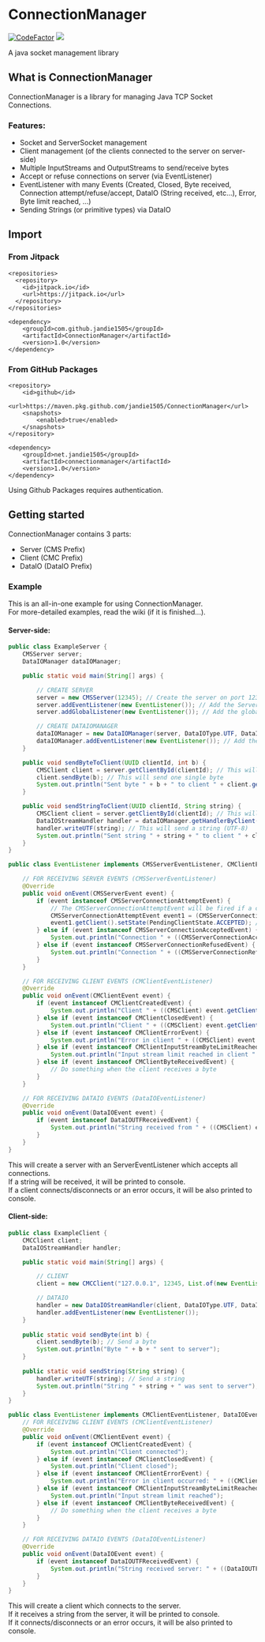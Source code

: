 # ConnectionManager

[![CodeFactor](https://www.codefactor.io/repository/github/jandie1505/connectionmanager/badge)](https://www.codefactor.io/repository/github/jandie1505/connectionmanager)
[![](https://jitpack.io/v/jandie1505/ConnectionManager.svg)](https://jitpack.io/#jandie1505/ConnectionManager)
  
A java socket management library

## What is ConnectionManager

ConnectionManager is a library for managing Java TCP Socket Connections.  

### Features:  
- Socket and ServerSocket management
- Client management (of the clients connected to the server on server-side)
- Multiple InputStreams and OutputStreams to send/receive bytes
- Accept or refuse connections on server (via EventListener)
- EventListener with many Events (Created, Closed, Byte received, Connection attempt/refuse/accept, DataIO (String received, etc...), Error, Byte limit reached, ...)
- Sending Strings (or primitive types) via DataIO

## Import

### From Jitpack
```
<repositories>
  <repository>
    <id>jitpack.io</id>
    <url>https://jitpack.io</url>
  </repository>
</repositories>
```
```
<dependency>
    <groupId>com.github.jandie1505</groupId>
    <artifactId>ConnectionManager</artifactId>
    <version>1.0</version>
</dependency>
```

### From GitHub Packages
```
<repository>
    <id>github</id>
    <url>https://maven.pkg.github.com/jandie1505/ConnectionManager</url>
    <snapshots>
        <enabled>true</enabled>
    </snapshots>
</repository>
```
```
<dependency>
    <groupId>net.jandie1505</groupId>
    <artifactId>connectionmanager</artifactId>
    <version>1.0</version>
</dependency>
```
Using Github Packages requires authentication.

## Getting started

ConnectionManager contains 3 parts:
- Server (CMS Prefix)
- Client (CMC Prefix)
- DataIO (DataIO Prefix)

### Example

This is an all-in-one example for using ConnectionManager.  
For more-detailed examples, read the wiki (if it is finished...).

#### Server-side:

```java
public class ExampleServer {
    CMSServer server;
    DataIOManager dataIOManager;

    public static void main(String[] args) {

        // CREATE SERVER
        server = new CMSServer(12345); // Create the server on port 12345
        server.addEventListener(new EventListener()); // Add the Server EventListener
        server.addGlobalListener(new EventListener()); // Add the global client EventListener (EventListener that will be added to every client from the server

        // CREATE DATAIOMANAGER
        dataIOManager = new DataIOManager(server, DataIOType.UTF, DataIOStreamType.MULTI_STREAM_HANDLER_CONSUMING); // Create a DataIOManager for the server
        dataIOManager.addEventListener(new EventListener()); // Add the DataIO EventListener
    }

    public void sendByteToClient(UUID clientId, int b) {
        CMSClient client = server.getClientById(clientId); // This will get a client with a specific UUID
        client.sendByte(b); // This will send one single byte
        System.out.println("Sent byte " + b + " to client " + client.getUniqueId());
    }

    public void sendStringToClient(UUID clientId, String string) {
        CMSClient client = server.getClientById(clientId); // This will get a client with a specific UUID
        DataIOStreamHandler handler = dataIOManager.getHandlerByClient(client); // This will get the DataIOStreamHandler of a client from the DataIOManager
        handler.writeUTF(string); // This will send a string (UTF-8)
        System.out.println("Sent string " + string + " to client " + client.getUniqueId());
    }
}

public class EventListener implements CMSServerEventListener, CMClientEventListener, DataIOEventListener {

    // FOR RECEIVING SERVER EVENTS (CMSServerEventListener)
    @Override
    public void onEvent(CMSServerEvent event) {
        if (event instanceof CMSServerConnectionAttemptEvent) {
            // The CMSServerConnectionAttemptEvent will be fired if a client connects to the server
            CMSServerConnectionAttemptEvent event1 = (CMSServerConnectionAttemptEvent) event;
            event1.getClient().setState(PendingClientState.ACCEPTED); // Accept the connection
        } else if (event instanceof CMSServerConnectionAcceptedEvent) {
            System.out.println("Connection " + ((CMSServerConnectionAcceptedEvent) event).getClient().getUniqueId() + " accepted");
        } else if (event instanceof CMSServerConnectionRefusedEvent) {
            System.out.println("Connection " + ((CMSServerConnectionRefusedEvent) event).getUuid() + " refused");
        }
    }

    // FOR RECEIVING CLIENT EVENTS (CMClientEventListener)
    @Override
    public void onEvent(CMClientEvent event) {
        if (event instanceof CMClientCreatedEvent) {
            System.out.println("Client " + ((CMSClient) event.getClient()).getUniqueId() + " created");
        } else if (event instanceof CMClientClosedEvent) {
            System.out.println("Client " + ((CMSClient) event.getClient()).getUniqueId() + " closed");
        } else if (event instanceof CMClientErrorEvent) {
            System.out.println("Error in client " + ((CMSClient) event.getClient()).getUniqueId() + " occurred: " + ((CMClientErrorEvent) event).getException());
        } else if (event instanceof CMClientInputStreamByteLimitReachedEvent) {
            System.out.println("Input stream limit reached in client " + ((CMSClient) ((CMClientInputStreamByteLimitReachedEvent))).getUniqueId());
        } else if (event instanceof CMClientByteReceivedEvent) {
            // Do something when the client receives a byte
        }
    }

    // FOR RECEIVING DATAIO EVENTS (DataIOEventListener)
    @Override
    public void onEvent(DataIOEvent event) {
        if (event instanceof DataIOUTFReceivedEvent) {
            System.out.println("String received from " + ((CMSClient) event.getClient().getEventClient()).getUniqueId() + ": " + ((DataIOUTFReceivedEvent) event).getData());
        }
    }
}
```

This will create a server with an ServerEventListener which accepts all connections.  
If a string will be received, it will be printed to console.  
If a client connects/disconnects or an error occurs, it will be also printed to console.

#### Client-side:

```java
public class ExampleClient {
    CMCClient client;
    DataIOStreamHandler handler;

    public static void main(String[] args) {

        // CLIENT
        client = new CMCClient("127.0.0.1", 12345, List.of(new EventListener())); // This will create a new client

        // DATAIO
        handler = new DataIOStreamHandler(client, DataIOType.UTF, DataIOStreamType.MULTI_STREAM_HANDLER_CONSUMING); // This will create a DataIOStreamHandler for the client
        handler.addEventListener(new EventListener());
    }
    
    public static void sendByte(int b) {
        client.sendByte(b); // Send a byte
        System.out.println("Byte " + b + " sent to server");
    }
    
    public static void sendString(String string) {
        handler.writeUTF(string); // Send a string
        System.out.println("String " + string + " was sent to server");
    }
}

public class EventListener implements CMClientEventListener, DataIOEventListener {
    // FOR RECEIVING CLIENT EVENTS (CMClientEventListener)
    @Override
    public void onEvent(CMClientEvent event) {
        if (event instanceof CMClientCreatedEvent) {
            System.out.println("Client connected");
        } else if (event instanceof CMClientClosedEvent) {
            System.out.println("Client closed");
        } else if (event instanceof CMClientErrorEvent) {
            System.out.println("Error in client occurred: " + ((CMClientErrorEvent) event).getException());
        } else if (event instanceof CMClientInputStreamByteLimitReachedEvent) {
            System.out.println("Input stream limit reached");
        } else if (event instanceof CMClientByteReceivedEvent) {
            // Do something when the client receives a byte
        }
    }

    // FOR RECEIVING DATAIO EVENTS (DataIOEventListener)
    @Override
    public void onEvent(DataIOEvent event) {
        if (event instanceof DataIOUTFReceivedEvent) {
            System.out.println("String received server: " + ((DataIOUTFReceivedEvent) event).getData());
        }
    }
}
```

This will create a client which connects to the server.  
If it receives a string from the server, it will be printed to console.  
If it connects/disconnects or an error occurs, it will be also printed to console.
